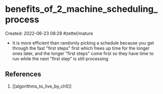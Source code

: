 # benefits_of_2_machine_scheduling_process
Created: 2022-06-23 08:28
#zettel/mature

- It is more efficient than randomly picking a schedule because you get through the fast "first steps" first which frees up time for the longer ones later, and the longer "first steps" come first so they have time to run while the next "first step" is still processing

## References
1. [[algorithms_to_live_by_ch5]]